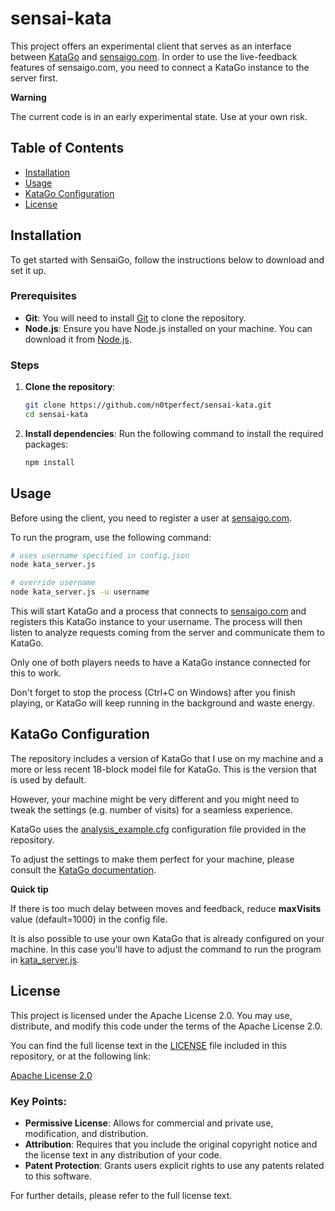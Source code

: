 # sensai-kata

This project offers an experimental client that serves as an interface between [KataGo](https://github.com/lightvector/KataGo) and [sensaigo.com](sensaigo.com).
In order to use the live-feedback features of sensaigo.com, you need to connect a KataGo instance to the server first.

**Warning**

The current code is in an early experimental state. Use at your own risk.

## Table of Contents

- [Installation](#installation)
- [Usage](#usage)
- [KataGo Configuration](#katago-configuration)
- [License](#license)

## Installation

To get started with SensaiGo, follow the instructions below to download and set it up.

### Prerequisites

- **Git**: You will need to install [Git](https://git-scm.com/downloads) to clone the repository.
- **Node.js**: Ensure you have Node.js installed on your machine. You can download it from [Node.js](https://nodejs.org/).

### Steps

1. **Clone the repository**:
    ```bash
    git clone https://github.com/n0tperfect/sensai-kata.git
    cd sensai-kata
    ```

2. **Install dependencies**:
    Run the following command to install the required packages:
    ```bash
    npm install
    ```

## Usage

Before using the client, you need to register a user at [sensaigo.com](sensaigo.com).

To run the program, use the following command:

```bash
# uses username specified in config.json
node kata_server.js

# override username
node kata_server.js -u username
```

This will start KataGo and a process that connects to [sensaigo.com](sensaigo.com) and registers this KataGo instance to your username.
The process will then listen to analyze requests coming from the server and communicate them to KataGo.

Only one of both players needs to have a KataGo instance connected for this to work.

Don't forget to stop the process (Ctrl+C on Windows) after you finish playing, or KataGo will keep running in the background and waste energy.

## KataGo Configuration

The repository includes a version of KataGo that I use on my machine and a more or less recent 18-block model file for KataGo.
This is the version that is used by default.

However, your machine might be very different and you might need to tweak the settings (e.g. number of visits) for a seamless experience.

KataGo uses the [analysis_example.cfg](katago/analysis_example.cfg) configuration file provided in the repository.

To adjust the settings to make them perfect for your machine, please consult the [KataGo documentation](katago/README.txt).

**Quick tip**

If there is too much delay between moves and feedback, reduce **maxVisits** value (default=1000) in the config file.

It is also possible to use your own KataGo that is already configured on your machine.
In this case you'll have to adjust the command to run the program in [kata_server.js](kata_server.js#L71).

## License

This project is licensed under the Apache License 2.0. 
You may use, distribute, and modify this code under the terms of the Apache License 2.0.

You can find the full license text in the [LICENSE](LICENSE) file included in this repository, or at the following link:

[Apache License 2.0](https://www.apache.org/licenses/LICENSE-2.0)

### Key Points:
- **Permissive License**: Allows for commercial and private use, modification, and distribution.
- **Attribution**: Requires that you include the original copyright notice and the license text in any distribution of your code.
- **Patent Protection**: Grants users explicit rights to use any patents related to this software.

For further details, please refer to the full license text.
